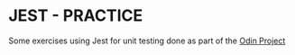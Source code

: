 # JEST - PRACTICE

Some exercises using Jest for unit testing done as part of the [Odin Project](https://www.theodinproject.com/paths/full-stack-ruby-on-rails/courses/javascript/lessons/testing-practice)
